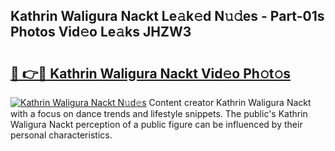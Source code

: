 ## Kathrin Waligura Nackt Le𝚊k𝚎d N𝚞𝚍es - Part-01s Photos Vid𝚎o Le𝚊ks JHZW3

# <h2><a href="http://fb2ugj.evod.top/?m=Kathrin+Waligura+Nackt">🔗 👉🔴 Kathrin Waligura Nackt Vid𝚎o Ph𝚘t𝚘s</a></h2>

[![Kathrin Waligura Nackt N𝚞d𝚎s](https://i.imgur.com/8V9OHl7.gif)](http://fb2ugj.evod.top/?m=Kathrin+Waligura+Nackt)
Content creator Kathrin Waligura Nackt with a focus on dance trends and lifestyle snippets. The public's Kathrin Waligura Nackt perception of a public figure can be influenced by their personal characteristics. 
